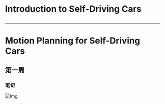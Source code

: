 # Introduction to Self-Driving Cars

## 

---

# Motion Planning for Self-Driving Cars

## 第一周

### 笔记

<img src="D:\github-wiki\练气期\课程\自动驾驶汽车专项课程\Motion Planning for Self-Driving Cars\one_week\motion planning.png" alt="img" style="zoom: 100%">